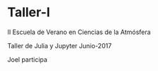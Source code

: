 # Taller-I
II Escuela de Verano en Ciencias de la Atmósfera

Taller de Julia y Jupyter Junio-2017

Joel participa 


